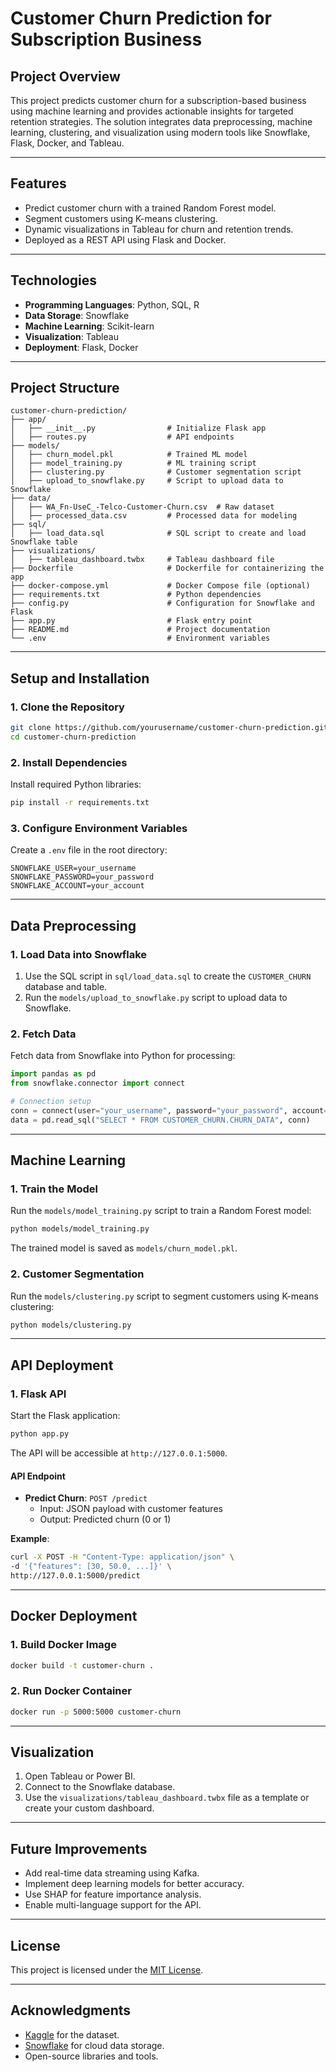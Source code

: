# **Customer Churn Prediction for Subscription Business**

## **Project Overview**
This project predicts customer churn for a subscription-based business using machine learning and provides actionable insights for targeted retention strategies. The solution integrates data preprocessing, machine learning, clustering, and visualization using modern tools like Snowflake, Flask, Docker, and Tableau.

---

## **Features**
- Predict customer churn with a trained Random Forest model.
- Segment customers using K-means clustering.
- Dynamic visualizations in Tableau for churn and retention trends.
- Deployed as a REST API using Flask and Docker.

---

## **Technologies**
- **Programming Languages**: Python, SQL, R
- **Data Storage**: Snowflake
- **Machine Learning**: Scikit-learn
- **Visualization**: Tableau
- **Deployment**: Flask, Docker

---

## **Project Structure**
```
customer-churn-prediction/
├── app/
│   ├── __init__.py                # Initialize Flask app
│   ├── routes.py                  # API endpoints
├── models/
│   ├── churn_model.pkl            # Trained ML model
│   ├── model_training.py          # ML training script
│   ├── clustering.py              # Customer segmentation script
│   ├── upload_to_snowflake.py     # Script to upload data to Snowflake
├── data/
│   ├── WA_Fn-UseC_-Telco-Customer-Churn.csv  # Raw dataset
│   ├── processed_data.csv         # Processed data for modeling
├── sql/
│   ├── load_data.sql              # SQL script to create and load Snowflake table
├── visualizations/
│   ├── tableau_dashboard.twbx     # Tableau dashboard file
├── Dockerfile                     # Dockerfile for containerizing the app
├── docker-compose.yml             # Docker Compose file (optional)
├── requirements.txt               # Python dependencies
├── config.py                      # Configuration for Snowflake and Flask
├── app.py                         # Flask entry point
├── README.md                      # Project documentation
└── .env                           # Environment variables
```

---

## **Setup and Installation**

### **1. Clone the Repository**
```bash
git clone https://github.com/yourusername/customer-churn-prediction.git
cd customer-churn-prediction
```

### **2. Install Dependencies**
Install required Python libraries:
```bash
pip install -r requirements.txt
```

### **3. Configure Environment Variables**
Create a `.env` file in the root directory:
```plaintext
SNOWFLAKE_USER=your_username
SNOWFLAKE_PASSWORD=your_password
SNOWFLAKE_ACCOUNT=your_account
```

---

## **Data Preprocessing**

### **1. Load Data into Snowflake**
1. Use the SQL script in `sql/load_data.sql` to create the `CUSTOMER_CHURN` database and table.
2. Run the `models/upload_to_snowflake.py` script to upload data to Snowflake.

### **2. Fetch Data**
Fetch data from Snowflake into Python for processing:
```python
import pandas as pd
from snowflake.connector import connect

# Connection setup
conn = connect(user="your_username", password="your_password", account="your_account")
data = pd.read_sql("SELECT * FROM CUSTOMER_CHURN.CHURN_DATA", conn)
```

---

## **Machine Learning**

### **1. Train the Model**
Run the `models/model_training.py` script to train a Random Forest model:
```bash
python models/model_training.py
```

The trained model is saved as `models/churn_model.pkl`.

### **2. Customer Segmentation**
Run the `models/clustering.py` script to segment customers using K-means clustering:
```bash
python models/clustering.py
```

---

## **API Deployment**

### **1. Flask API**
Start the Flask application:
```bash
python app.py
```
The API will be accessible at `http://127.0.0.1:5000`.

#### **API Endpoint**
- **Predict Churn**: `POST /predict`
    - Input: JSON payload with customer features
    - Output: Predicted churn (0 or 1)

**Example**:
```bash
curl -X POST -H "Content-Type: application/json" \
-d '{"features": [30, 50.0, ...]}' \
http://127.0.0.1:5000/predict
```

---

## **Docker Deployment**

### **1. Build Docker Image**
```bash
docker build -t customer-churn .
```

### **2. Run Docker Container**
```bash
docker run -p 5000:5000 customer-churn
```

---

## **Visualization**

1. Open Tableau or Power BI.
2. Connect to the Snowflake database.
3. Use the `visualizations/tableau_dashboard.twbx` file as a template or create your custom dashboard.

---

## **Future Improvements**
- Add real-time data streaming using Kafka.
- Implement deep learning models for better accuracy.
- Use SHAP for feature importance analysis.
- Enable multi-language support for the API.

---

## **License**
This project is licensed under the [MIT License](https://opensource.org/license/mit).

---

## **Acknowledgments**
- [Kaggle](https://www.kaggle.com/) for the dataset.
- [Snowflake](https://www.snowflake.com/) for cloud data storage.
- Open-source libraries and tools.
